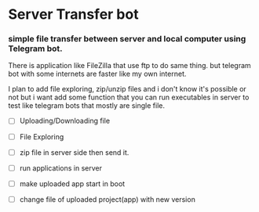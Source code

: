 # Server Transfer bot

### simple file transfer between server and local computer using Telegram bot.

There is application like FileZilla that use ftp to do same thing. but telegram bot with some internets are faster like my own internet.

I plan to add file exploring, zip/unzip files and i don't know it's possible or not but i want add some function that you can run executables in server to test like telegram bots that mostly are single file.



- [ ] Uploading/Downloading file 
- [ ] File Exploring
- [ ] zip file in server side then send it.
- [ ] run applications in server
- [ ] make uploaded app start in boot
- [ ] change file of uploaded project(app) with new version



